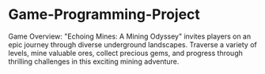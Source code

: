 # Game-Programming-Project

Game Overview:
"Echoing Mines: A Mining Odyssey" invites players on an epic journey through diverse underground landscapes. Traverse a variety of levels, mine valuable ores, collect precious gems, and progress through thrilling challenges in this exciting mining adventure.